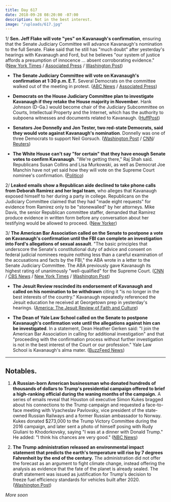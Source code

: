 ```yaml
---
title: Day 617
date: 2018-09-28 08:20:00 -07:00
description: Not in the best interest.
image: "/uploads/617.jpg"
---
```


1/ **Sen. Jeff Flake will vote "yes" on Kavanaugh's confirmation**, ensuring that the Senate Judiciary Committee will advance Kavanaugh's nomination to the full Senate. Flake said that he still has "much doubt" after yesterday's hearings with Kavanaugh and Ford, but he believes "our system of justice affords a presumption of innocence ... absent corroborating evidence." ([New York Times](https://www.nytimes.com/2018/09/28/us/politics/brett-kavanaugh-senate-judiciary.html) / [Associated Press](https://apnews.com/6cd0cc2774d94da68fc9b92b6f2dae42/The-Latest:-Sen.-Flake-a-'yes'-on-Kavanaugh,-in-a-big-lift) / [Washington Post](https://www.washingtonpost.com/powerpost/senate-committee-prepares-to-vote-on-kavanaugh-nomination-as-key-senators-remain-silent/2018/09/28/0b143292-c305-11e8-b338-a3289f6cb742_story.html))

* **The Senate Judiciary Committee will vote on Kavanaugh's confirmation at 1:30 p.m. E.T.** Several Democrats on the committee walked out of the meeting in protest. ([ABC News](https://abcnews.go.com/Politics/kavanaugh-nomination-slated-vote-friday-morning-senate-committee/story?id=58107011) / [Associated Press](https://apnews.com/e894392938b54ee3b82f4ea18ec1ed5c))

* **Democrats on the House Judiciary Committee plan to investigate Kavanaugh if they retake the House majority in November**. Hank Johnson (D-Ga.) would become chair of the Judiciary Subcommittee on Courts, Intellectual Property and the Internet, which has the authority to subpoena witnesses and documents related to Kavanaugh. ([HuffPost](https://www.huffingtonpost.com/entry/house-judiciary-committee-kavanaugh_us_5bae3d5ee4b0b4d308d277d9))

* **Senators Joe Donnelly and Jon Tester, two red-state Democrats, said they would vote against Kavanaugh's nomination**. Donnelly was one of three Democrats to support Neil Gorsuch. ([Washington Post](https://www.washingtonpost.com/powerpost/senate-committee-prepares-to-vote-on-kavanaugh-nomination-as-key-senators-remain-silent/2018/09/28/0b143292-c305-11e8-b338-a3289f6cb742_story.html) / [CNN](https://www.cnn.com/2018/09/28/politics/joe-donnelly-kavanaugh-nomination/index.html)/ [Reuters](https://www.reuters.com/article/us-usa-court-kavanaugh-donnelly/democrat-donnelly-says-will-oppose-u-s-supreme-court-pick-kavanaugh-idUSKCN1M8267))

* **The White House can't say "for certain" that they have enough Senate votes to confirm Kavanaugh**. "We're getting there," Raj Shah said. Republicans Susan Collins and Lisa Murkowski, as well as Democrat Joe Manchin have not yet said how they will vote on the Supreme Court nominee's confirmation. ([Politico](https://www.politico.com/story/2018/09/28/white-house-uncertain-kavanaugh-votes-850400))

2/ **Leaked emails show a Republican aide declined to take phone calls from Deborah Ramirez and her legal team**, who alleges that Kavanaugh exposed himself to her during a party in college. Republicans on the Judiciary Committee claimed that they had "made eight requests" for evidence from Ramirez only to be "stonewalled" by her attorneys. Mike Davis, the senior Republican committee staffer, demanded that Ramirez produce evidence in written form before any conversation about her testifying would be allowed to proceed. ([New Yorker](https://www.newyorker.com/news/news-desk/e-mails-show-republican-senate-staff-stymied-a-kavanaugh-accusers-effort-to-give-testimony))

3/ **The American Bar Association called on the Senate to postpone a vote on Kavanaugh's confirmation until the FBI can complete an investigation into Ford's allegations of sexual assault**. "The basic principles that underscore the Senate's constitutional duty of advice and consent on federal judicial nominees require nothing less than a careful examination of the accusations and facts by the FBI," the ABA wrote in a letter to the Senate Judiciary Committee. The ABA previously gave Kavanaugh its highest rating of unanimously "well-qualified" for the Supreme Court. ([CNN](https://www.cnn.com/2018/09/27/politics/kavanaugh-american-bar-association/index.html) / [CBS News](https://www.cbsnews.com/news/brett-kavanaugh-american-bar-association-aba-fbi-investigation-sexual-assault-claims/) / [New York Times](https://www.nytimes.com/2018/09/28/us/politics/judge-kavanaugh-american-bar-association-fbi.html) / [Washington Post](https://www.washingtonpost.com/news/morning-mix/wp/2018/09/28/american-bar-association-calls-for-fbi-investigation-into-kavanaugh-allegations-delay-in-confirmation-votes/?utm_term=.2dc0e2d73d72))

* **The Jesuit Review rescinded its endorsement of Kavanaugh and called on his nomination to be withdrawn** citing it "is no longer in the best interests of the country." Kavanaugh repeatedly referenced the Jesuit education he received at Georgetown prep in yesterday's hearings. ([America: The Jesuit Review of Faith and Culture](https://www.americamagazine.org/politics-society/2018/09/27/editors-it-time-kavanaugh-nomination-be-withdrawn))

* **The Dean of Yale Law School called on the Senate to postpone Kavanaugh's confirmation vote until the allegations against him can be investigated**. In a statement, Dean Heather Gerken said: "I join the American Bar Association in calling for additional investigation" and that "proceeding with the confirmation process without further investigation is not in the best interest of the Court or our profession." Yale Law School is Kavanaugh's alma mater. ([BuzzFeed News](https://www.buzzfeednews.com/article/otilliasteadman/brett-kavanaugh-yale-law-school-delay-senate-fbi))

---

## Notables.

1. **A Russian-born American businessman who donated hundreds of thousands of dollars to Trump's presidential campaign offered to brief a high-ranking official during the waning months of the campaign.** A series of emails reveal that Houston oil executive Simon Kukes bragged about his connections to the Trump campaign and requested a face-to-face meeting with Vyacheslav Pavlovsky, vice president of the state-owned Russian Railways and a former Russian ambassador to Norway. Kukes donated $273,000 to the Trump Victory Committee during the 2016 campaign, and later sent a photo of himself posing with Rudy Giuliani to Khodorkovsky, saying "I was at a dinner with Donald Trump." He added: "I think his chances are very good." ([NBC News](https://www.nbcnews.com/politics/donald-trump/big-donor-trump-campaign-made-overture-top-russian-official-boasting-n913791))

2. **The Trump administration released an environmental impact statement that predicts the earth's temperature will rise by 7 degrees Fahrenheit by the end of the century.** The administration did not offer the forecast as an argument to fight climate change, instead offering the analysis as evidence that the fate of the planet is already sealed. The draft statement was issued as justification for Trump's decision to freeze fuel efficiency standards for vehicles built after 2020. ([Washington Post](https://www.washingtonpost.com/national/health-science/trump-administration-sees-a-7-degree-rise-in-global-temperatures-by-2100/2018/09/27/b9c6fada-bb45-11e8-bdc0-90f81cc58c5d_story.html?utm_term=.bf1758518de8))

*More soon*